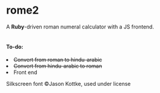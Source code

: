 # rome2
A <strong>Ruby</strong>-driven roman numeral calculator with a JS frontend. 
<br><br>
<h4>To-do:</h4>
<li><strike>Convert from roman to hindu-arabic</strike></li>
<li><strike>Convert from hindu-arabic to roman</strike></li>
<li>Front end</li>
<p>Silkscreen font &copy;Jason Kottke, used under license</p>
